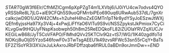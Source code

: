$START$0gW3f6Elr/CfhMZlCgm6pXpPZgT4m1LXVbj6/iJ0iYU4cw7odvs4QYOyRSSbRe8L7jLG+alE9CFQh5S9uoQFMrrbiPEo690uq6URwAub537dL/7gnXrcaIkcjwD9D1/JQW42CMs+h2uheH4hoZxEGMTn1pTNr8ydYSyJoESzwJtWXjQEfn6yjssHa97Xy3V4j+4xPwjLiFfYaO6VlTu9S9vi/NSSZpykstJkPmiox7CyCiKLvgGw9tHQUyFNspKsobwph50h8m25ReEDQkoFL82iZUOlaYRVZqXUCJvKEGiLwB68/JyT5CoVFAPO/FlMhdQVv25KTClv9Qz+tS7/WG/1lK40zgdIfoTdNOKcj8uOIj05YzoS46fowF0v3TwTsgAEEU1k49zvsRFWc53sn55rCqY+BaTsEF2Z1SoYR3l3XVJxJuLkAxroJRbFDffzqba6flRUL0aBDn9orJmnDw==$END$
